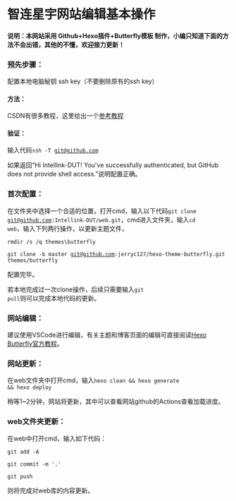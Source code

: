 # 智连星宇网站编辑基本操作

#### 说明：本网站采用 Github+Hexo插件+Butterfly模板 制作，小编只知道下面的方法不会出错，其他的不懂，欢迎接力更新！

### 预先步骤：

配置本地电脑秘钥 ssh key（不要删除原有的ssh key）

#### 方法：
CSDN有很多教程，这里给出一个[参考教程](https://blog.csdn.net/weixin_42310154/article/details/118340458?ops_request_misc=%257B%2522request%255Fid%2522%253A%2522170846999216800215063690%2522%252C%2522scm%2522%253A%252220140713.130102334..%2522%257D&request_id=170846999216800215063690&biz_id=0&utm_medium=distribute.pc_search_result.none-task-blog-2~all~sobaiduend~default-2-118340458-null-null.142^v99^control&utm_term=github%E9%85%8D%E7%BD%AEssh%20key&spm=1018.2226.3001.4187)

#### 验证：
输入代码<code>ssh -T git@github.com</code>

如果返回“Hi Intellink-DUT! You've successfully authenticated, but GitHub does not provide shell access.”说明配置正确。

### 首次配置：

在文件夹中选择一个合适的位置，打开cmd，输入以下代码<code>git clone git@github.com:Intellink-DUT/web.git</code>，cmd进入文件夹，输入<code>cd web</code>，输入下列两行操作，以更新主题文件，

<code>rmdir /s /q themes\butterfly</code>

<code>git clone -b master git@github.com:jerryc127/hexo-theme-butterfly.git themes/butterfly</code>

配置完毕。

若本地完成过一次clone操作，后续只需要输入<code>git pull</code>则可以完成本地代码的更新。

### 网站编辑：

建议使用VSCode进行编辑，有关主题和博客页面的编辑可直接阅读[Hexo Butterfly官方教程](https://butterfly.js.org/)。

### 网站更新：

在web文件夹中打开cmd，输入<code>hexo clean && hexo generate && hexo deploy</code>

稍等1~2分钟，网站将更新，其中可以查看网站github的Actions查看加载进度。

### web文件夹更新：

在web中打开cmd，输入如下代码：

<code>git add -A</code>

<code>git commit -m '.'</code>

<code>git push</code>

则将完成对web库的内容更新。

